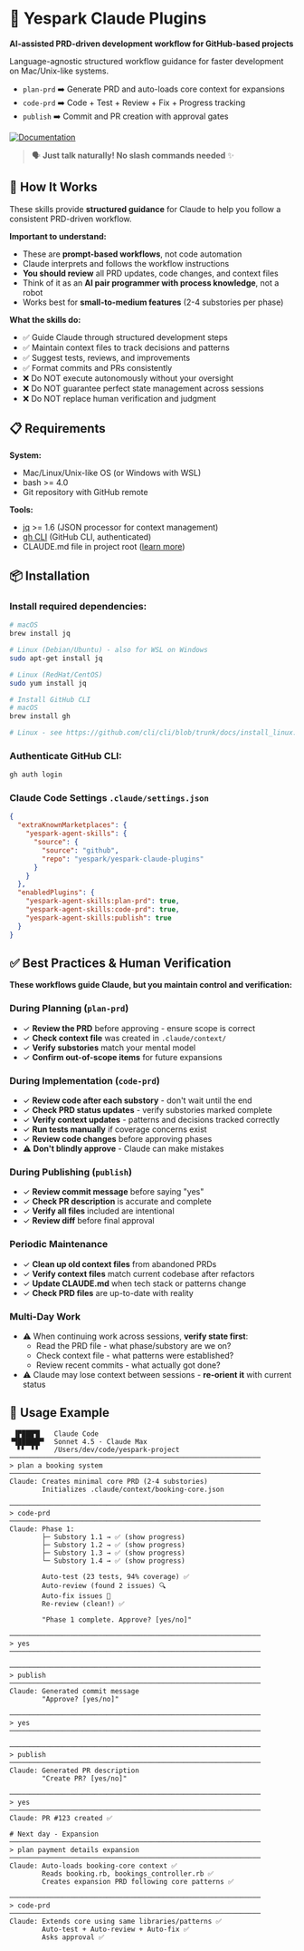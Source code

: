 # 🚀 Yespark Claude Plugins

**AI-assisted PRD-driven development workflow for GitHub-based projects**

Language-agnostic structured workflow guidance for faster development on Mac/Unix-like systems.
- `plan-prd`  ➡️ Generate PRD and auto-loads core context for expansions
- `code-prd`  ➡️ Code + Test + Review + Fix + Progress tracking
- `publish`   ➡️ Commit and PR creation with approval gates

[![Documentation](https://img.shields.io/badge/Documentation-view-blue.svg)](skills/README.md)

> 🗣️ **Just talk naturally! No slash commands needed** ✨

## 🤔 How It Works

These skills provide **structured guidance** for Claude to help you follow a consistent PRD-driven workflow.

**Important to understand:**
- These are **prompt-based workflows**, not code automation
- Claude interprets and follows the workflow instructions
- **You should review** all PRD updates, code changes, and context files
- Think of it as an **AI pair programmer with process knowledge**, not a robot
- Works best for **small-to-medium features** (2-4 substories per phase)

**What the skills do:**
- ✅ Guide Claude through structured development steps
- ✅ Maintain context files to track decisions and patterns
- ✅ Suggest tests, reviews, and improvements
- ✅ Format commits and PRs consistently
- ❌ Do NOT execute autonomously without your oversight
- ❌ Do NOT guarantee perfect state management across sessions
- ❌ Do NOT replace human verification and judgment

## 📋 Requirements

**System:**
- Mac/Linux/Unix-like OS (or Windows with WSL)
- bash >= 4.0
- Git repository with GitHub remote

**Tools:**
- [jq](https://jqlang.github.io/jq/) >= 1.6 (JSON processor for context management)
- [gh CLI](https://cli.github.com/) (GitHub CLI, authenticated)
- CLAUDE.md file in project root ([learn more](skills/README.md#project-conventions))

## 📦 Installation

### Install required dependencies:

```bash
# macOS
brew install jq

# Linux (Debian/Ubuntu) - also for WSL on Windows
sudo apt-get install jq

# Linux (RedHat/CentOS)
sudo yum install jq

# Install GitHub CLI
# macOS
brew install gh

# Linux - see https://github.com/cli/cli/blob/trunk/docs/install_linux.md
```

### Authenticate GitHub CLI:

```bash
gh auth login
```

### Claude Code Settings `.claude/settings.json`

```json
{
  "extraKnownMarketplaces": {
    "yespark-agent-skills": {
      "source": {
        "source": "github",
        "repo": "yespark/yespark-claude-plugins"
      }
    }
  },
  "enabledPlugins": {
    "yespark-agent-skills:plan-prd": true,
    "yespark-agent-skills:code-prd": true,
    "yespark-agent-skills:publish": true
  }
}
```

## ✅ Best Practices & Human Verification

**These workflows guide Claude, but you maintain control and verification:**

### During Planning (`plan-prd`)
- ✓ **Review the PRD** before approving - ensure scope is correct
- ✓ **Check context file** was created in `.claude/context/`
- ✓ **Verify substories** match your mental model
- ✓ **Confirm out-of-scope items** for future expansions

### During Implementation (`code-prd`)
- ✓ **Review code after each substory** - don't wait until the end
- ✓ **Check PRD status updates** - verify substories marked complete
- ✓ **Verify context updates** - patterns and decisions tracked correctly
- ✓ **Run tests manually** if coverage concerns exist
- ✓ **Review code changes** before approving phases
- ⚠️ **Don't blindly approve** - Claude can make mistakes

### During Publishing (`publish`)
- ✓ **Review commit message** before saying "yes"
- ✓ **Check PR description** is accurate and complete
- ✓ **Verify all files** included are intentional
- ✓ **Review diff** before final approval

### Periodic Maintenance
- ✓ **Clean up old context files** from abandoned PRDs
- ✓ **Verify context files** match current codebase after refactors
- ✓ **Update CLAUDE.md** when tech stack or patterns change
- ✓ **Check PRD files** are up-to-date with reality

### Multi-Day Work
- ⚠️ When continuing work across sessions, **verify state first**:
  - Read the PRD file - what phase/substory are we on?
  - Check context file - what patterns were established?
  - Review recent commits - what actually got done?
- ⚠️ Claude may lose context between sessions - **re-orient it** with current status

## 🎯 Usage Example

```
 ▐▛███▜▌   Claude Code
▝▜█████▛▘  Sonnet 4.5 · Claude Max
  ▘▘ ▝▝    /Users/dev/code/yespark-project
──────────────────────────────────────────────────────────────
> plan a booking system
──────────────────────────────────────────────────────────────
Claude: Creates minimal core PRD (2-4 substories)
        Initializes .claude/context/booking-core.json

──────────────────────────────────────────────────────────────
> code-prd
──────────────────────────────────────────────────────────────
Claude: Phase 1:
        ├─ Substory 1.1 → ✅ (show progress)
        ├─ Substory 1.2 → ✅ (show progress)
        ├─ Substory 1.3 → ✅ (show progress)
        └─ Substory 1.4 → ✅ (show progress)

        Auto-test (23 tests, 94% coverage) ✅
        Auto-review (found 2 issues) 🔍
        Auto-fix issues 🔧
        Re-review (clean!) ✅

        "Phase 1 complete. Approve? [yes/no]"

──────────────────────────────────────────────────────────────
> yes
──────────────────────────────────────────────────────────────

──────────────────────────────────────────────────────────────
> publish
──────────────────────────────────────────────────────────────
Claude: Generated commit message
        "Approve? [yes/no]"

──────────────────────────────────────────────────────────────
> yes
──────────────────────────────────────────────────────────────

──────────────────────────────────────────────────────────────
> publish
──────────────────────────────────────────────────────────────
Claude: Generated PR description
        "Create PR? [yes/no]"

──────────────────────────────────────────────────────────────
> yes
──────────────────────────────────────────────────────────────
Claude: PR #123 created ✅

# Next day - Expansion
──────────────────────────────────────────────────────────────
> plan payment details expansion
──────────────────────────────────────────────────────────────
Claude: Auto-loads booking-core context ✅
        Reads booking.rb, bookings_controller.rb ✅
        Creates expansion PRD following core patterns ✅

──────────────────────────────────────────────────────────────
> code-prd
──────────────────────────────────────────────────────────────
Claude: Extends core using same libraries/patterns ✅
        Auto-test + Auto-review + Auto-fix ✅
        Asks approval ✅
```

